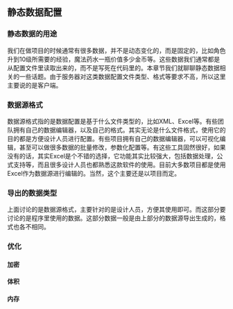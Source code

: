 ## 静态数据配置
### 静态数据的用途
我们在做项目的时候通常有很多数据，并不是动态变化的，而是固定的，比如角色升到10级所需要的经验，魔法药水一瓶价值多少金币等。这些数据我们通常都是从配置文件里读取出来的，而不是写死在代码里的。本章节我们就聊聊静态数据相关的一些话题。由于服务器对这类数据配置文件类型、格式等要求不高，所以这里主要说的是客户端。
### 数据源格式
数据源格式指的是数据配置是基于什么文件类型的，比如XML、Excel等。有些团队拥有自己的数据编辑器，以及自己的格式。其实无论是什么文件格式，使用它的目的都是方便设计人员进行配置。有些项目拥有自己的数据编辑器，可以可视化编辑，甚至可以做很多数据的批量修改，参数化配置等。有这些工具固然很好，如果没有的话，其实Excel是个不错的选择，它功能其实比较强大，包括数据处理，公式支持等，而且很多设计人员也都熟悉这款软件的使用。目前大多数项目都是使用Excel作为数据源进行编辑的。当然，这个主要还是以项目而定。
### 导出的数据类型
上面讨论的是数据源格式，主要针对的是设计人员，方便其使用即可。而这部分要讨论的是程序里使用的数据。这部分数据一般是由上部分的数据源导出生成的，格式也各不相同。
### 优化
#### 加密
#### 体积
#### 内存